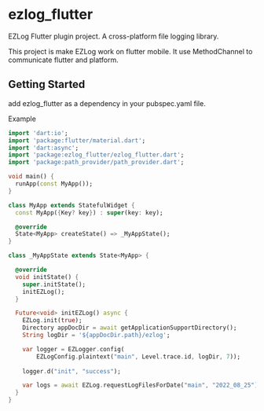 # ezlog_flutter

EZLog Flutter plugin project. A cross-platform file logging library.

This project is make EZLog work on flutter mobile.
It use MethodChannel to communicate flutter and platform.

## Getting Started

add ezlog_flutter as a dependency in your pubspec.yaml file.

Example

```dart
import 'dart:io';
import 'package:flutter/material.dart';
import 'dart:async';
import 'package:ezlog_flutter/ezlog_flutter.dart';
import 'package:path_provider/path_provider.dart';

void main() {
  runApp(const MyApp());
}

class MyApp extends StatefulWidget {
  const MyApp({Key? key}) : super(key: key);

  @override
  State<MyApp> createState() => _MyAppState();
}

class _MyAppState extends State<MyApp> {

  @override
  void initState() {
    super.initState();
    initEZLog();
  }

  Future<void> initEZLog() async {
    EZLog.init(true);
    Directory appDocDir = await getApplicationSupportDirectory();
    String logDir = '${appDocDir.path}/ezlog';

    var logger = EZLogger.config(
        EZLogConfig.plaintext("main", Level.trace.id, logDir, 7));
    
    logger.d("init", "success");

    var logs = await EZLog.requestLogFilesForDate("main", "2022_08_25");
  }
}
```



